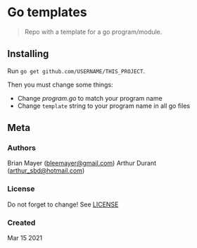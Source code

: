 # Go templates

> Repo with a template for a go program/module.


## Installing

Run `go get github.com/USERNAME/THIS_PROJECT`.

Then you must change some things:

- Change *program.go* to match your program name
- Change `template` string to your program name in all go files


## Meta


### Authors

Brian Mayer ([bleemayer@gmail.com](mailto:bleemayer@gmail.com))
Arthur Durant ([arthur_sbd@hotmail.com](mailto:arthur_sbd@hotmail.com))


### License

Do not forget to change! See [LICENSE](LICENSE)


### Created

Mar 15 2021
